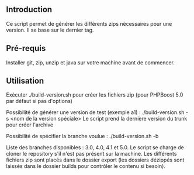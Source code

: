 ## Introduction

Ce script permet de générer les différents zips nécessaires pour une version. Il se base sur le dernier tag.

## Pré-requis

Installer git, zip, unzip et java sur votre machine avant de commencer.

## Utilisation

Exécuter ./build-version.sh pour créer les fichiers zip (pour PHPBoost 5.0 par défaut si pas d'options)

Possibilité de générer une version de test (exemple a1) :
./build-version.sh -s <nom de la version spéciale>
Le script prend la dernière version du trunk pour créer l'archive

Possibilité de spécifier la branche voulue :
./build-version.sh -b <branche>

Liste des branches disponibles : 3.0, 4.0, 4.1 et 5.0.
Le script se charge de cloner le repository s'il n'est pas présent sur la machine.
Les différents fichiers zip sont placés dans le dossier export (les dossiers dézippés sont laissés dans le dossier builds pour contrôler le contenu si besoin).
